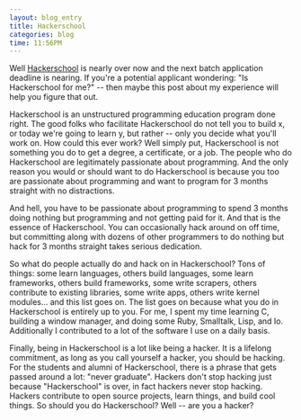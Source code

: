 ```yaml
---
layout: blog_entry
title: Hackerschool
categories: blog
time: 11:56PM
---
```

Well [Hackerschool](http://www.hackerschool.com) is nearly over now and the next batch application deadline is nearing. If you're a potential applicant wondering: "Is Hackerschool for me?" -- then maybe this post about my experience will help you figure that out.

Hackerschool is an unstructured programming education program done right. The good folks who facilitate Hackerschool do not tell you to build x, or today we're going to learn y, but rather -- only you decide what you'll work on. How could this ever work? Well simply put, Hackerschool is not something you do to get a degree, a certificate, or a job. The people who do Hackerschool are legitimately passionate about programming. And the only reason you would or should want to do Hackerschool is because you too are passionate about programming and want to program for 3 months straight with no distractions.

And hell, you have to be passionate about programming to spend 3 months doing nothing but programming and not getting paid for it. And that is the essence of Hackerschool. You can occasionally hack around on off time, but committing along with dozens of other programmers to do nothing but hack for 3 months straight takes serious dedication.

So what do people actually do and hack on in Hackerschool? Tons of things: some learn languages, others build languages, some learn frameworks, others build frameworks, some write scrapers, others contribute to existing libraries, some write apps, others write kernel modules... and this list goes on. The list goes on because what you do in Hackerschool is entirely up to you. For me, I spent my time learning C, building a window manager, and doing some Ruby, Smalltalk, Lisp, and Io. Additionally I contributed to a lot of the software I use on a daily basis.

Finally, being in Hackerschool is a lot like being a hacker. It is a lifelong commitment, as long as you call yourself a hacker, you should be hacking. For the students and alumni of Hackerschool, there is a phrase that gets passed around a lot: "never graduate". Hackers don't stop hacking just because "Hackerschool" is over, in fact hackers never stop hacking. Hackers contribute to open source projects, learn things, and build cool things. So should you do Hackerschool? Well -- are you a hacker?
